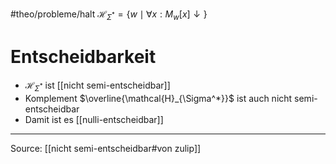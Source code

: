 #theo/probleme/halt 
$\mathcal{H}_{\Sigma^*}=\{w\mid\forall x:M_w[x]{\downarrow}\}$

# Entscheidbarkeit
- $\mathcal{H}_{\Sigma^*}$ ist [[nicht semi-entscheidbar]]
- Komplement $\overline{\mathcal{H}_{\Sigma^*}}$ ist auch nicht semi-entscheidbar
- Damit ist es [[nulli-entscheidbar]]


____
Source: [[nicht semi-entscheidbar#von zulip]]
